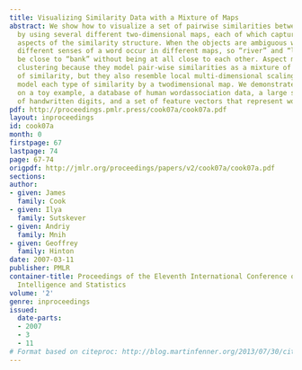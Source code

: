 ```yaml
---
title: Visualizing Similarity Data with a Mixture of Maps
abstract: We show how to visualize a set of pairwise similarities between objects
  by using several different two-dimensional maps, each of which captures different
  aspects of the similarity structure. When the objects are ambiguous words, for example,
  different senses of a word occur in different maps, so “river” and “loan” can both
  be close to “bank” without being at all close to each other. Aspect maps resemble
  clustering because they model pair-wise similarities as a mixture of different types
  of similarity, but they also resemble local multi-dimensional scaling because they
  model each type of similarity by a twodimensional map. We demonstrate our method
  on a toy example, a database of human wordassociation data, a large set of images
  of handwritten digits, and a set of feature vectors that represent words.
pdf: http://proceedings.pmlr.press/cook07a/cook07a.pdf
layout: inproceedings
id: cook07a
month: 0
firstpage: 67
lastpage: 74
page: 67-74
origpdf: http://jmlr.org/proceedings/papers/v2/cook07a/cook07a.pdf
sections: 
author:
- given: James
  family: Cook
- given: Ilya
  family: Sutskever
- given: Andriy
  family: Mnih
- given: Geoffrey
  family: Hinton
date: 2007-03-11
publisher: PMLR
container-title: Proceedings of the Eleventh International Conference on Artificial
  Intelligence and Statistics
volume: '2'
genre: inproceedings
issued:
  date-parts:
  - 2007
  - 3
  - 11
# Format based on citeproc: http://blog.martinfenner.org/2013/07/30/citeproc-yaml-for-bibliographies/
---
```

